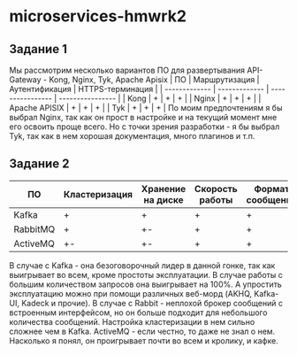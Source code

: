 # microservices-hmwrk2
## Задание 1
Мы рассмотрим несколько вариантов ПО для развертывания API-Gateway - Kong, Nginx, Tyk, Apache Apisix
|      ПО       | Маршрутизация | Аутентификация   | HTTPS-терминация |
| ------------- | ------------- | ---------------- | ---------------- |
| Kong          |        +      |        +         |         +        |
| Nginx         |        +      |        +         |         +        |
| Apache APISIX |        +      |        +         |         +        |
| Tyk           |        +      |        +         |         +        |
По моим предпочтениям я бы выбрал Nginx, так как он прост в настройке и на текущий момент мне его освоить проще всего. Но с точки зрения разработки - я бы выбрал Tyk, так как в нем хорошая документация, много плагинов и т.п.
## Задание 2
|      ПО       | Кластеризация | Хранение на диске| Скорость работы  | Формат сообщений | Права доступа | Простота эксплуатации |
| ------------- | ------------- | ---------------- | ---------------- | ---------------- | ------------- | --------------------- |
| Kafka         |        +      |        +         |         +        |         +        |       +       |           -           |
| RabbitMQ      |        +      |        +-        |         +        |         +        |       +       |           +           |
| ActiveMQ      |        +-     |        +-        |         +        |         +        |       +       |           +           |

В случае с Kafka - она безоговорочный лидер в данной гонке, так как выигрывает во всем, кроме простоты эксплуатации. В случае работы с большим количеством запросов она выигрывает на 100%. А упростить эксплуатацию можно при помощи различных веб-морд (AKHQ, Kafka-UI, Kadeck и прочие).
В случае с Rabbit - неплохой брокер сообщений с встроенным интерфейсом, но он больше подходит для небольшого количества сообщений. Настройка кластеризации в нем сильно сложнее чем в Kafka.
ActiveMQ - если честно, то даже не знал о нем. Насколько я понял, он проигрывает почти во всем и кролику, и кафке.
